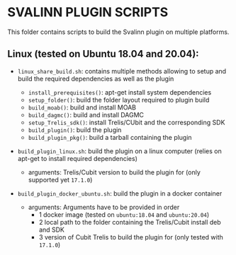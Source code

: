 SVALINN PLUGIN SCRIPTS
======================

This folder contains scripts to build the Svalinn plugin on multiple platforms.

Linux (tested on Ubuntu 18.04 and 20.04):
-----------------------------------------

- `linux_share_build.sh`: contains multiple methods allowing to setup and build the required dependencies as well as the plugin
    - `install_prerequisites()`: apt-get install system dependencies
    - `setup_folder()`: build the folder layout required to plugin build
    - `build_moab()`: build and install MOAB
    - `build_dagmc()`: build and install DAGMC
    - `setup_Trelis_sdk()`: install Trelis/CUbit and the corresponding SDK
    - `build_plugin()`: build the plugin
    - `build_plugin_pkg()`: build a tarball containing the plugin

- `build_plugin_linux.sh`: build the plugin on a linux computer (relies on apt-get to install required dependencies)
    - arguments: Trelis/Cubit version to build the plugin for (only supported yet `17.1.0`)
- `build_plugin_docker_ubuntu.sh`: build the plugin in a docker container 
    - arguments: Arguments have to be provided in order
        - 1 docker image (tested on `ubuntu:18.04` and `ubuntu:20.04`)
        - 2 local path to the folder containing the Trelis/Cubit install deb and SDK
        - 3 version of Cubit Trelis to build the plugin for (only tested with `17.1.0`)
